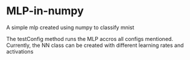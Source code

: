 # MLP-in-numpy
A simple mlp created using numpy to classify mnist

The testConfig method runs the MLP accros all configs mentioned. Currently, the NN class can be created with different learning rates and activations 
